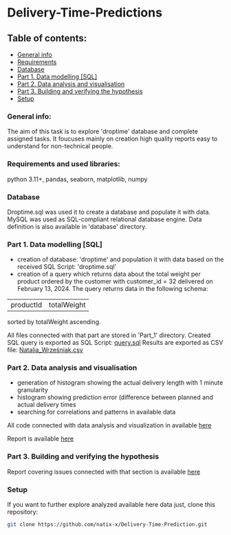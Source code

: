 # Delivery-Time-Predictions

## Table of contents: 
* [General info](#general-info)
* [Requirements](#requirements)
* [Database](#database)
* [Part 1. Data modelling [SQL]](#part-1-data-modelling-sql)
* [Part 2. Data analysis and visualisation](#part-2-data-analysis-and-visualisation)
* [Part 3. Building and verifying the hypothesis](#part-3-building-and-verifying-the-hypothesis)
* [Setup](#setup)

### General info:
The aim of this task is to explore 'droptime' database and complete assigned tasks.
It foucuses mainly on creation high quality reports easy to understand for non-technical people.

### Requirements and used libraries:
python 3.11+, pandas, seaborn, matplotlib, numpy

### Database
Droptime.sql was used it to create a database and populate it with data.
MySQL was used as SQL-compliant relational database engine.
Data definition is also available in 'database' directory.

### Part 1. Data modelling [SQL]
* creation of database: 'droptime' and population it with data based on the received SQL Script: 'droptime.sql'
* creation of a query which returns data about the total weight per product ordered by the customer with customer_id = 32 delivered on February 13, 2024. The query returns data in the following schema:
<table>
<tr>
<td>productId</td>
<td>totalWeight</td>
</tr>
</table>
sorted by totalWeight ascending.

All files connected with that part are stored in 'Part_1' directory.
Created SQL query is exported as SQL Script: [query.sql](Part_1/query.sql)
Results are exported as CSV file: [Natalia_Wrześniak.csv](Part_1/Natalia_Wrześniak.csv)
### Part 2. Data analysis and visualisation
* generation of histogram showing the actual delivery length with 1 minute granularity
* histogram showing prediction error (difference between planned and
actual delivery times
* searching for correlations and patterns in available data

All code connected with data analysis and visualization in available [here](Part_2/data_analysis_and_visualization.ipynb)

Report is available [here](Part_2/Natalia_Wrześniak_analysis.pdf)
### Part 3. Building and verifying the hypothesis

Report covering issues connected with that section is available [here](Part_3/Natalia_Wrześniak_research.pdf)
### Setup
If you want to further explore analyzed available here data just, clone this repository:
   ```sh
   git clone https://github.com/natix-x/Delivery-Time-Prediction.git
   ```



